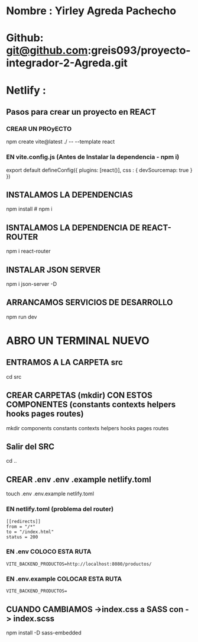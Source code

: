 # Nombre : Yirley Agreda Pachecho

# Github: git@github.com:greis093/proyecto-integrador-2-Agreda.git

# Netlify :

## Pasos para crear un proyecto en REACT

### CREAR UN PROyECTO

npm create vite@latest ./ -- --template react

### EN vite.config.js (Antes de Instalar la dependencia - npm i)

export default defineConfig({
plugins: [react()],
css : {
devSourcemap: true
}
})

## INSTALAMOS LA DEPENDENCIAS

npm install # npm i

## ISNTALAMOS LA DEPENDENCIA DE REACT-ROUTER

npm i react-router

## INSTALAR JSON SERVER

npm i json-server -D

## ARRANCAMOS SERVICIOS DE DESARROLLO

npm run dev

# ABRO UN TERMINAL NUEVO

## ENTRAMOS A LA CARPETA src

cd src

## CREAR CARPETAS (mkdir) CON ESTOS COMPONENTES (constants contexts helpers hooks pages routes)

mkdir components constants contexts helpers hooks pages routes

## Salir del SRC

cd ..

## CREAR .env .env .example netlify.toml

touch .env .env.example netlify.toml

### EN netlify.toml (problema del router)

    [[redirects]]
    from = "/*"
    to = "/index.html"
    status = 200

### EN .env COLOCO ESTA RUTA

    VITE_BACKEND_PRODUCTOS=http://localhost:8080/productos/

### EN .env.example COLOCAR ESTA RUTA

    VITE_BACKEND_PRODUCTOS=

## CUANDO CAMBIAMOS ->index.css a SASS con -> index.scss

npm install -D sass-embedded
